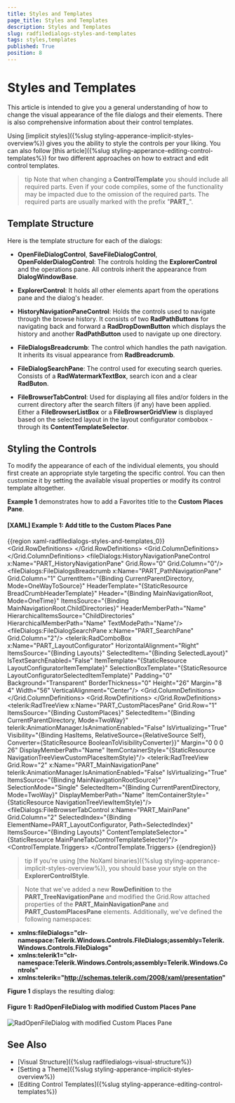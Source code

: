 ```yaml
---
title: Styles and Templates
page_title: Styles and Templates
description: Styles and Templates
slug: radfiledialogs-styles-and-templates
tags: styles,templates
published: True
position: 8
---
```


# Styles and Templates

This article is intended to give you a general understanding of how to change the visual appearance of the file dialogs and their elements. There is also comprehensive information about their control templates.

Using [implicit styles]({%slug styling-apperance-implicit-styles-overview%}) gives you the ability to style the controls per your liking. You can also follow [this article]({%slug styling-apperance-editing-control-templates%}) for two different approaches on how to extract and edit control templates.
        
>tip Note that when changing a __ControlTemplate__ you should include all required parts. Even if your code compiles, some of the functionality may be impacted due to the omission of the required parts. The required parts are usually marked with the prefix "__PART___".

## Template Structure

Here is the template structure for each of the dialogs:

* **OpenFileDialogControl**, **SaveFileDialogControl**, **OpenFolderDialogControl**: The controls holding the **ExplorerControl** and the operations pane. All controls inherit the appearance from **DialogWindowBase**.

* **ExplorerControl**: It holds all other elements apart from the operations pane and the dialog's header.

* **HistoryNavigationPaneControl**: Holds the controls used to navigate through the browse history. It consists of two **RadPathButtons** for navigating back and forward a **RadDropDownButton** which displays the history and another **RadPathButton** used to navigate up one directory.

* **FileDialogsBreadcrumb**: The control which handles the path navigation. It inherits its visual appearance from **RadBreadcrumb**.

* **FileDialogSearchPane**: The control used for executing search queries. Consists of a **RadWatermarkTextBox**, search icon and a clear **RadButon**.

* **FileBrowserTabControl**: Used for displaying all files and/or folders in the current directory after the search filters (if any) have been applied. Either a **FileBrowserListBox** or a **FileBrowserGridView** is displayed based on the selected layout in the layout configurator combobox - through its **ContentTemplateSelector**.

## Styling the Controls

To modify the appearance of each of the individual elements, you should first create an appropriate style targeting the specific control. You can then customize it by setting the available visual properties or modify its control template altogether.

**Example 1** demonstrates how to add a Favorites title to the **Custom Places Pane**.

#### [XAML] Example 1: Add title to the Custom Places Pane

{{region xaml-radfiledialogs-styles-and-templates_0}}
    <ControlTemplate x:Key="ExplorerControlTemplate" TargetType="fileDialogs:ExplorerControl">
        <Border
        Background="{TemplateBinding Background}"
        BorderBrush="{TemplateBinding BorderBrush}"
        BorderThickness="{TemplateBinding BorderThickness}"
        Margin="{TemplateBinding Padding}">
            <Grid>
                <Grid.RowDefinitions>
                    <RowDefinition Height="Auto"/>
                    <RowDefinition Height="Auto"/>
                    <RowDefinition Height="*"/>
                </Grid.RowDefinitions>
                <Grid Grid.Row="0">
                    <Grid.ColumnDefinitions>
                        <ColumnDefinition Width="Auto"/>
                        <ColumnDefinition Width="*"/>
                        <ColumnDefinition Width="Auto"/>
                    </Grid.ColumnDefinitions>
                    <Border BorderBrush="{TemplateBinding BorderBrush}" BorderThickness="0 0 0 1" Grid.ColumnSpan="3"/>
                    <fileDialogs:HistoryNavigationPaneControl x:Name="PART_HistoryNavigationPane" Grid.Row="0" Grid.Column="0"/>
                    <fileDialogs:FileDialogsBreadcrumb x:Name="PART_PathNavigationPane"
                    Grid.Column="1"
                    CurrentItem="{Binding CurrentParentDirectory, Mode=OneWayToSource}"
                    HeaderTemplate="{StaticResource BreadCrumbHeaderTemplate}"
                    Header="{Binding MainNavigationRoot, Mode=OneTime}"
                    ItemsSource="{Binding MainNavigationRoot.ChildDirectories}"
                    HeaderMemberPath="Name"
                    HierarchicalItemsSource="ChildDirectories"
                    HierarchicalMemberPath="Name"
                    TextModePath="Name"/>
                    <fileDialogs:FileDialogSearchPane x:Name="PART_SearchPane" Grid.Column="2"/>
                </Grid>
                <Grid Grid.Row="1" x:Name="ConfigurationPane">
                    <Border BorderBrush="{TemplateBinding BorderBrush}" BorderThickness="0 0 0 1" Background="{telerik1:Office2016Resource ResourceKey=AlternativeBrush}">
                        <telerik:RadComboBox x:Name="PART_LayoutConfigurator"
                        HorizontalAlignment="Right"
                        ItemsSource="{Binding Layouts}"
                        SelectedItem="{Binding SelectedLayout}"
                        IsTextSearchEnabled="False"
                        ItemTemplate="{StaticResource LayoutConfiguratorItemTemplate}"
                        SelectionBoxTemplate="{StaticResource LayoutConfiguratorSelectedItemTemplate}"
                        Padding="0"
                        Background="Transparent"
                        BorderThickness="0"
                        Height="26"
                        Margin="8 4"
                        Width="56"
                        VerticalAlignment="Center"/>
                    </Border>
                </Grid>
                <Grid Grid.Row="2">
                    <Grid.ColumnDefinitions>
                        <ColumnDefinition MinWidth="100" Width="250"/>
                        <ColumnDefinition Width="5"/>
                        <ColumnDefinition Width="*"/>
                    </Grid.ColumnDefinitions>
                    <Grid x:Name="PART_TreeNavigationPane">
                        <Grid.RowDefinitions>
                            <RowDefinition Height="Auto"/>
                            <RowDefinition Height="Auto"/>
                            <RowDefinition Height="*"/>
                        </Grid.RowDefinitions>
                        <!-- Favorites Container Start -->
                        <StackPanel Orientation="Horizontal">
                            <TextBlock Text="Favorites" Margin="15 5 5 5" />
                        </StackPanel>
                        <!-- Favorites Container End -->
                        <telerik:RadTreeView x:Name="PART_CustomPlacesPane"
                        Grid.Row="1"
                        ItemsSource="{Binding CustomPlaces}"
                        SelectedItem="{Binding CurrentParentDirectory, Mode=TwoWay}"
                        telerik:AnimationManager.IsAnimationEnabled="False"
                        IsVirtualizing="True"
                        Visibility="{Binding HasItems, RelativeSource={RelativeSource Self}, Converter={StaticResource BooleanToVisibilityConverter}}"
                        Margin="0 0 0 26"
                        DisplayMemberPath="Name"
                        ItemContainerStyle="{StaticResource NavigationTreeViewCustomPlacesItemStyle}"/>
                        <telerik:RadTreeView
                        Grid.Row="2"
                        x:Name="PART_MainNavigationPane"
                        telerik:AnimationManager.IsAnimationEnabled="False"
                        IsVirtualizing="True"
                        ItemsSource="{Binding MainNavigationRootSource}"
                        SelectionMode="Single"
                        SelectedItem="{Binding CurrentParentDirectory, Mode=TwoWay}"
                        DisplayMemberPath="Name"
                        ItemContainerStyle="{StaticResource NavigationTreeViewItemStyle}"/>
                    </Grid>
                    <GridSplitter Grid.Column="1" Style="{StaticResource ExplorerControlGridSplitter}"/>
                    <fileDialogs:FileBrowserTabControl x:Name="PART_MainPane"
                    Grid.Column="2"
                    SelectedIndex="{Binding ElementName=PART_LayoutConfigurator, Path=SelectedIndex}"
                    ItemsSource="{Binding Layouts}"
                    ContentTemplateSelector="{StaticResource MainPaneTabControlTemplateSelector}"/>
                </Grid>
            </Grid>
        </Border>
        <ControlTemplate.Triggers>
            <Trigger Property="IsDropDownOpen" SourceName="PART_LayoutConfigurator" Value="True">
                <Setter Property="BorderThickness" TargetName="PART_LayoutConfigurator" Value="1"/>
            </Trigger>
        </ControlTemplate.Triggers>
    </ControlTemplate>
    <Style TargetType="fileDialogs:ExplorerControl">
        <Setter Property="Template" Value="{StaticResource ExplorerControlTemplate}"/>
    </Style>
{{endregion}}

>tip If you're using [the NoXaml binaries]({%slug styling-apperance-implicit-styles-overview%}), you should base your style on the __ExplorerControlStyle__.

> Note that we've added a new **RowDefinition** to the **PART&#95;TreeNavigationPane** and modified the Grid.Row attached properties of the **PART&#95;MainNavigationPane** and **PART&#95;CustomPlacesPane** elements. Additionally, we've defined the following namespaces:
* **xmlns:fileDialogs="clr-namespace:Telerik.Windows.Controls.FileDialogs;assembly=Telerik.Windows.Controls.FileDialogs"**
* **xmlns:telerik1="clr-namespace:Telerik.Windows.Controls;assembly=Telerik.Windows.Controls"**
* **xmlns:telerik="http://schemas.telerik.com/2008/xaml/presentation"**

**Figure 1** displays the resulting dialog:

#### Figure 1: RadOpenFileDialog with modified Custom Places Pane

![RadOpenFileDialog with modified Custom Places Pane](images/FileDialogs_Modified_CustomPlacesPane.png)

## See Also

* [Visual Structure]({%slug radfiledialogs-visual-structure%})
* [Setting a Theme]({%slug styling-apperance-implicit-styles-overview%})
* [Editing Control Templates]({%slug styling-apperance-editing-control-templates%})